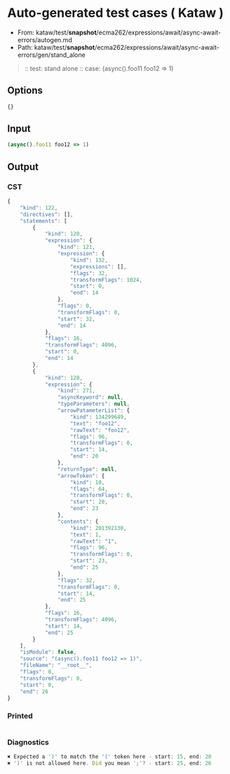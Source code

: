 # Auto-generated test cases ( Kataw )
- From: kataw/test/__snapshot__/ecma262/expressions/await/async-await-errors/autogen.md
- Path: kataw/test/__snapshot__/ecma262/expressions/await/async-await-errors/gen/stand_alone
> :: test: stand alone
> :: case: (async().foo11 foo12 => 1)
## Options

`````js
{}
`````
## Input

`````js
(async().foo11 foo12 => 1)
`````
## Output

### CST

```javascript
{
    "kind": 122,
    "directives": [],
    "statements": [
        {
            "kind": 120,
            "expression": {
                "kind": 121,
                "expression": {
                    "kind": 132,
                    "expressions": [],
                    "flags": 32,
                    "transformFlags": 1024,
                    "start": 0,
                    "end": 14
                },
                "flags": 0,
                "transformFlags": 0,
                "start": 32,
                "end": 14
            },
            "flags": 16,
            "transformFlags": 4096,
            "start": 0,
            "end": 14
        },
        {
            "kind": 120,
            "expression": {
                "kind": 271,
                "asyncKeyword": null,
                "typeParameters": null,
                "arrowPatameterList": {
                    "kind": 134299649,
                    "text": "foo12",
                    "rawText": "foo12",
                    "flags": 96,
                    "transformFlags": 0,
                    "start": 14,
                    "end": 20
                },
                "returnType": null,
                "arrowToken": {
                    "kind": 10,
                    "flags": 64,
                    "transformFlags": 0,
                    "start": 20,
                    "end": 23
                },
                "contents": {
                    "kind": 201392130,
                    "text": 1,
                    "rawText": "1",
                    "flags": 96,
                    "transformFlags": 0,
                    "start": 23,
                    "end": 25
                },
                "flags": 32,
                "transformFlags": 0,
                "start": 14,
                "end": 25
            },
            "flags": 16,
            "transformFlags": 4096,
            "start": 14,
            "end": 25
        }
    ],
    "isModule": false,
    "source": "(async().foo11 foo12 => 1)",
    "fileName": "__root__",
    "flags": 0,
    "transformFlags": 0,
    "start": 0,
    "end": 26
}
```

### Printed

```javascript

```

### Diagnostics

```javascript
✖ Expected a ')' to match the '(' token here - start: 15, end: 20
✖ ')' is not allowed here. Did you mean ';'? - start: 25, end: 26

```

